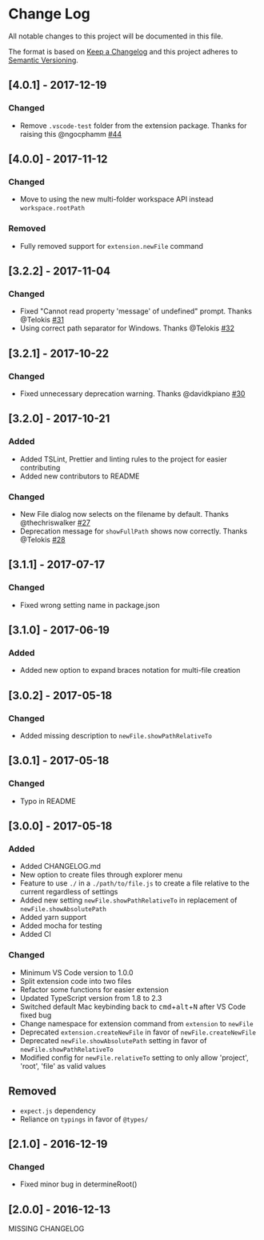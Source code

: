 # Change Log
All notable changes to this project will be documented in this file.

The format is based on [Keep a Changelog](http://keepachangelog.com/)
and this project adheres to [Semantic Versioning](http://semver.org/).

## [4.0.1] - 2017-12-19
### Changed
- Remove `.vscode-test` folder from the extension package. Thanks for raising this @ngocphamm [#44](https://github.com/dkundel/vscode-new-file/issues/44)

## [4.0.0] - 2017-11-12
### Changed
- Move to using the new multi-folder workspace API instead `workspace.rootPath`

### Removed
- Fully removed support for `extension.newFile` command

## [3.2.2] - 2017-11-04
### Changed
- Fixed "Cannot read property 'message' of undefined" prompt. Thanks @Telokis [#31](https://github.com/dkundel/vscode-new-file/issues/31)
- Using correct path separator for Windows. Thanks @Telokis [#32](https://github.com/dkundel/vscode-new-file/issues/32)

## [3.2.1] - 2017-10-22
### Changed
- Fixed unnecessary deprecation warning. Thanks @davidkpiano [#30](https://github.com/dkundel/vscode-new-file/pull/30)

## [3.2.0] - 2017-10-21
### Added
- Added TSLint, Prettier and linting rules to the project for easier contributing
- Added new contributors to README

### Changed
- New File dialog now selects on the filename by default. Thanks @thechriswalker [#27](https://github.com/dkundel/vscode-new-file/pull/27)
- Deprecation message for `showFullPath` shows now correctly. Thanks @Telokis [#28](https://github.com/dkundel/vscode-new-file/pull/28)

## [3.1.1] - 2017-07-17
### Changed
- Fixed wrong setting name in package.json

## [3.1.0] - 2017-06-19
### Added
- Added new option to expand braces notation for multi-file creation

## [3.0.2] - 2017-05-18
### Changed
- Added missing description to `newFile.showPathRelativeTo`

## [3.0.1] - 2017-05-18
### Changed
- Typo in README

## [3.0.0] - 2017-05-18
### Added
- Added CHANGELOG.md
- New option to create files through explorer menu
- Feature to use `./` in a `./path/to/file.js` to create a file relative to the current regardless of settings
- Added new setting `newFile.showPathRelativeTo` in replacement of `newFile.showAbsolutePath`
- Added yarn support
- Added mocha for testing
- Added CI

### Changed
- Minimum VS Code version to 1.0.0
- Split extension code into two files
- Refactor some functions for easier extension
- Updated TypeScript version from 1.8 to 2.3
- Switched default Mac keybinding back to <kbd>cmd</kbd>+<kbd>alt</kbd>+<kbd>N</kbd> after VS Code fixed bug
- Change namespace for extension command from `extension` to `newFile`
- Deprecated `extension.createNewFile` in favor of `newFile.createNewFile`
- Deprecated `newFile.showAbsolutePath` setting in favor of `newFile.showPathRelativeTo`
- Modified config for `newFile.relativeTo` setting to only allow 'project', 'root', 'file' as valid values

## Removed
- `expect.js` dependency
- Reliance on `typings` in favor of `@types/`

## [2.1.0] - 2016-12-19
### Changed
- Fixed minor bug in determineRoot()

## [2.0.0] - 2016-12-13

MISSING CHANGELOG
